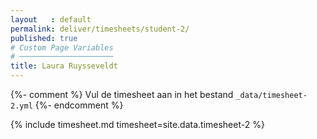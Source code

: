 ```yaml
---
layout   : default
permalink: deliver/timesheets/student-2/
published: true
# Custom Page Variables
# ─────────────────────
title: Laura Ruysseveldt
---
```

{%- comment %}
Vul de timesheet aan in het bestand `_data/timesheet-2.yml`
{%- endcomment %}

{% include timesheet.md timesheet=site.data.timesheet-2 %}